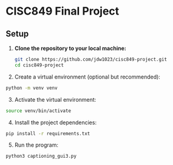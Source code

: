 # CISC849 Final Project

## Setup

1. **Clone the repository to your local machine:**

   ```bash
   git clone https://github.com/jdw1023/cisc849-project.git
   cd cisc849-project
   ```
2. Create a virtual environment (optional but recommended):
  ```bash
  python -m venv venv
  ```
3. Activate the virtual environment:
  
  ```bash
  source venv/bin/activate
  ```
  
4. Install the project dependencies:
  ```bash
  pip install -r requirements.txt
  ```

5. Run the program:
  ```bash
  python3 captioning_gui3.py
  ```

